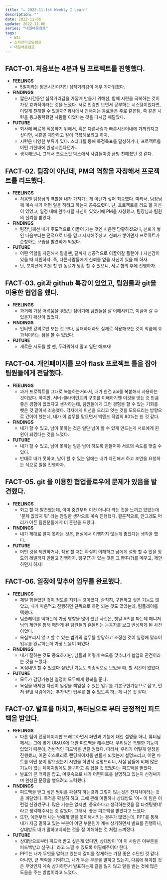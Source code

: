 ```yaml
---
title: "✏️ 2022-11-1st Weekly I Learn"
description: ""
date: 2022-11-06
update: 2022-11-06
series: "내일배움캠프"
tags:
  - WIL
  - 스파르타코딩캠프
  - 내일배움캠프
---
```


## FACT-01. 처음보는 4분과 팀 프로젝트를 진행했다.

- **FEELINGS**
  - 5일이라는 짧은시간이지만 심적거리감이 매우 가까워졌다.
- **FINDINGS**
  - 짧은시간동안 심적거리감을 가깝게 만들기 위해선, 함께 시련을 극복하는 것이 가장 효과적이라는 것을 느꼈다. 서로 인강만 보면서 공부하는 시스템이었다면, 이렇게 친해질 수 있을까? 회사에서 친해지는 동료들은 주로 같은팀, 즉 같은 시련을 동고동락했던 사람들 이었다는 것을 다시금 깨달았다.
- **FUTURE**
  - 회사에 빠르게 적응하기 위해서, 혹은 다른사람과 빠른시간이내에 가까워지고 싶다면, 시련을 제안하고 같이 극복해보려고 하자.
  - 시련은 다양한 부류가 있다. 스터디를 통해 특정목표를 달성하거나, 프로젝트를 어떤 기한내에 완성시킨다던가..
  - 생각해보니, 그래서 크로스핏 박스에서 사람들이랑 금방 친해졌던 것 같다.

## FACT-02. 팀장이 아닌데, PM의 역할을 자청해서 프로젝트를 리드했다.

- **FEELINGS**
  - 처음엔 팀장님의 역할을 내가 가져가는게 아닌가 싶어 죄송했다. 따라서, 팀장님께 계속 내가 어떤 일을 하려고 하는지 공유드렸다. 난, 프로젝트를 리드 할 자신이 있었고, 일정 내에 완수시킬 자신이 있었기에 PM을 자청했고, 팀장님과 팀원의 신뢰를 받았다.
- **FINDINGS**
  - 팀장님께선 내가 주도적으로 이끌어 가는 것엔 처음엔 당황하셨으나, 신뢰가 쌓인 다음부터는 전적으로 나를 믿고 지지해주셨고, 신뢰가 쌓이면서 프로젝트가 순항하는 모습을 발견하게 되었다.
- **FUTURE**
  - 어떤 역할을 자진해서 맡을땐, 끝까지 성공적으로 이끌어갈 플랜이나 자신감이 있을 때 지원하자. 즉, 다른사람들에게 신뢰를 얻을 자신이 있을 때 하자.
  - 단, 포지션에 지원 할 땐 동료가 당황 할 수 있으니, 서로 합의 후에 진행하자.

## FACT-03. git과 github 특강이 있었고, 팀원들과 git을 이용한 협업을 했다.

- **FEELINGS**
  - 과거에 가장 어려움을 겪었던 점이기에 팀원들을 잘 이해시키고, 이끌어 갈 수 있을지 확신이 없었다.
- **FINDINGS**
  - 인터넷 강의로만 보는 것 보다, 실패하더라도 실제로 적용해보는 것이 학습에 효과적이라는 점을 볼 수 있었다.
- **FUTURE**
  - 새로운 시도를 할 땐, 두려워하지 말고 일단 해보자!

## FACT-04. 개인페이지를 모아 flask 프로젝트 틀을 잡아 팀원들에게 전달했다.

- **FEELINGS**
  - 과거 프로젝트를 그대로 복붙하는거라서, 내가 한건 api를 복붙해서 사용하는 것이었다. 하지만, 서버-클라이언트의 구조를 이해하기엔 이것을 잇는 것 만큼 좋은 경험이 없었다고 생각하는데, 팀원들에게 그런 경험을 할 수 있는 기회를 뺏은 것 같아서 죄송했다. 각자에게 미션을 드리고 잇는 것을 도와드리는 방향으로 갔어야 했는데, 내가 이 업무를 맡으면서 백엔드 작업의 80%는 한 것 같다.
- **FINDINGS**
  - 내가 할 수 있고, 남이 못하는 것은 일단 남이 할 수 있게 만드는게 서로에게 윈윈이 되겠다는 것을 느꼈다.
- **FUTURE**
  - 내가 할 수 있고, 남이 못하는 일은 남이 하도록 만들어야 서로의 속도를 맞출 수 있다.
  - 반대로 내가 못하고, 남이 할 수 있는 일에는 내가 자진해서 하고 조언을 요청하는 식으로 일을 진행하자.

## FACT-05. git 을 이용한 협업플로우에 문제가 있음을 발견했다.

- **FEELINGS**
  - 회고 할 때 발견했는데, 이미 중간부터 이건 아니다 라는 것을 느끼고 있었는데 '문제 없겠지 뭐' 라는 안일한 생각으로 계속 진행했다. 결론적으로, 안그래도 머리가 아픈 팀원분들에게 더 혼란을 드렸다.
- **FINDINGS**
  - 내가 제대로 알지 못하는 것은, 현실에서 이행하지 않는게 좋겠다는 생각을 했다.
- **FUTURE**
  - 어떤 것을 제안하거나, 적용 할 때는 확실히 이해하고 남에게 설명 할 수 있을 정도의 레벨까지 만들고 진행하자. 빵꾸(?)가 있는 것은 그 빵꾸(?)를 메꾸고, 제안하던지 하자!

## FACT-06. 일정에 맞추어 업무를 완료했다.

- **FEELINGS**
  - 제일 힘들었던 것이 정도를 지키는 것이었다. 솔직히, 구현하고 싶은 기능도 많았고, 내가 마음먹고 진행하면 단독으로 하면 되는 것도 많았는데, 팀플레이를 택했다.
  - 팀플레이를 택하는데 가장 영향을 많이 줬던 사건은, 첫날 API를 짜는데 매니저님의 제안을 통해 깨닫게 된 팀원들의 흔들리는 눈동자를 보고 반성하게 된 사건이었다.
  - 욕심부리지 않고 할 수 있는 범위의 업무를 할당하고 조정한 것이 일정에 맞추어 업무를 완료하는데 가장 도움이 되었다.
- **FINDINGS**
  - 내가 잘하는 것도 중요하지만, 남들과 어떻게 속도를 맞추냐가 협업의 관건이라는 것을 느꼈다.
  - 욕심내면 할 수 있겠다 싶었던 기능도 최종적으로 보았을 때, 할 시간이 없었다.
- **FUTURE**
  - 모두가 감당가능한 일정이 모두에게 행복을 준다.
  - 욕심을 배제한 자신이 일정을 책임질 수 있는 업무를 기본구현기능으로 잡고, 먼저 끝낸 사람에게는 추가적인 업무를 할 수 있도록 하는게 나은 것 같다.

## FACT-07. 발표를 마치고, 튜터님으로 부터 긍정적인 피드백을 받았다.

- **FEELINGS**
  - 다른 팀이 랜딩페이지만 드래그하면서 화면과 기능에 대한 설명을 하니, 튜터님께서는 그에 맞게 UI&UX에 대한 피드백을 해주셨다. 우리팀은 특별한 기능이 없었기 때문에, 전반적인 피드백을 받길 원했다. 따라서, 우리가 어떻게 일정을 진행했고, 어떤 히스토리로 랜딩페이지를 만들게 되었는지 설명드리고, 어떤 파트를 어떤 분이 맡으셨는지 시연을 하면서 설명드리니, 사실 남들에 비해 많은 기능이 없는 페이지임에도 불구하고 흠 잡을 것 없었다는 피드백을 받았다.
  - 발표의 큰 맥락을 잡고, 머릿속으로 내가 어떤파트를 설명하고 있는지 신경써가며 완성된 문장을 뱉으려고 노력했다.
- **FINDINGS**
  - 피드백을 받고 싶은 범위를 확실히 하는것과 그렇지 않는것은 천지차이라는 것을 깨달았다. 목적을 확실히 하고, 그에 관해 어필하니 상대방도 '아~ 이 팀은 이런걸 신경썼구나. 많은 기능은 없지만, 중요하다고 생각하는것을 잘 타겟팅했네' 라고 생각해주시는 것 같았다. 그래서, 좋은 피드백을 받았다고 느꼈다.
  - 또한, 예전부터 나는 남에게 말을 못이해시키는 경우가 많았는데, PPT를 통해 내가 지금 말하고 있는 부분이 어떤 부분인가 계속 상기하면서 발표를 진행하니, 상대방도 내가 말하고자하는 것을 잘 이해하는 것 처럼 느껴졌다.
- **FUTURE**
  - 상대방으로부터 피드백 받고 싶은게 있다면, 상대방이 '아 이 사람은 이부분을 피드백받고 싶구나.' 라고 느낄 수 있도록 어필해주어야 한다.
  - PPT는 내가 무엇을 말하고 있는지 갈피를 잡게하는 가장 좋은 수단인 것 같다. 아니면, 큰 맥락을 기억하고, 내가 무슨 부분을 말하고 있는지, 다음에 해야할 것은 무엇인지 계속 상기하면서 발표하는게 길을 잃지 않고 말을 뱉는 것에 많은 도움을 주는 방법이라고 느꼈다.
